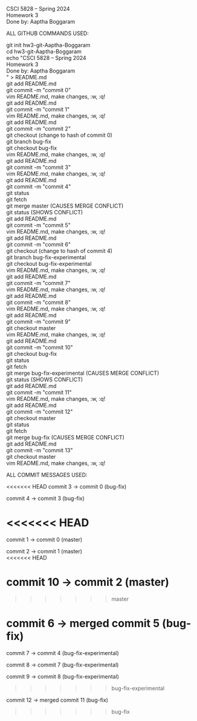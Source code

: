 CSCI 5828 – Spring 2024 <br>
Homework 3 <br>
Done by: Aaptha Boggaram <br>

ALL GITHUB COMMANDS USED: <br>

git init hw3-git-Aaptha-Boggaram <br>
cd hw3-git-Aaptha-Boggaram <br>
echo "CSCI 5828 – Spring 2024 <br>
Homework 3 <br>
Done by: Aaptha Boggaram <br>" > README.md <br>
git add README.md <br>
git commit -m "commit 0" <br>
vim README.md, make changes, :w, :q! <br>
git add README.md <br>
git commit -m "commit 1" <br>
vim README.md, make changes, :w, :q! <br>
git add README.md <br>
git commit -m "commit 2" <br>
git checkout (change to hash of commit 0) <br>
git branch bug-fix <br>
git checkout bug-fix <br>
vim README.md, make changes, :w, :q! <br>
git add README.md <br>
git commit -m "commit 3" <br>
vim README.md, make changes, :w, :q! <br>
git add README.md <br>
git commit -m "commit 4" <br>
git status <br>
git fetch <br>
git merge master (CAUSES MERGE CONFLICT) <br>
git status (SHOWS CONFLICT) <br>
git add README.md <br>
git commit -m "commit 5" <br>
vim README.md, make changes, :w, :q! <br>
git add README.md <br>
git commit -m "commit 6" <br>
git checkout (change to hash of commit 4) <br>
git branch bug-fix-experimental <br>
git checkout bug-fix-experimental <br>
vim README.md, make changes, :w, :q! <br>
git add README.md <br>
git commit -m "commit 7" <br>
vim README.md, make changes, :w, :q! <br>
git add README.md <br>
git commit -m "commit 8" <br>
vim README.md, make changes, :w, :q! <br>
git add README.md <br>
git commit -m "commit 9" <br>
git checkout master <br>
vim README.md, make changes, :w, :q! <br>
git add README.md <br>
git commit -m "commit 10" <br>
git checkout bug-fix <br>
git status <br>
git fetch <br>
git merge bug-fix-experimental (CAUSES MERGE CONFLICT) <br>
git status (SHOWS CONFLICT) <br>
git add README.md <br>
git commit -m "commit 11" <br>
vim README.md, make changes, :w, :q! <br>
git add README.md <br>
git commit -m "commit 12" <br>
git checkout master <br>
git status <br>
git fetch <br>
git merge bug-fix (CAUSES MERGE CONFLICT) <br>
git add README.md <br>
git commit -m "commit 13" <br>
git checkout master <br>
vim README.md, make changes, :w, :q! <br>


ALL COMMIT MESSAGES USED: <br>

<<<<<<< HEAD
commit 3 -> commit 0 (bug-fix) <br>

commit 4 -> commit 3 (bug-fix) <br>

<<<<<<< HEAD
=======
commit 1 -> commit 0 (master) <br>

commit 2 -> commit 1 (master) <br>
<<<<<<< HEAD

commit 10 -> commit 2 (master) <br>
=======
>>>>>>> master

commit 6 -> merged commit 5 (bug-fix) <br>
=======
commit 7 -> commit 4 (bug-fix-experimental) <br>

commit 8 -> commit 7 (bug-fix-experimental) <br>

commit 9 -> commit 8 (bug-fix-experimental) <br>
>>>>>>> bug-fix-experimental

commit 12 -> merged commit 11 (bug-fix) <br> 
>>>>>>> bug-fix
